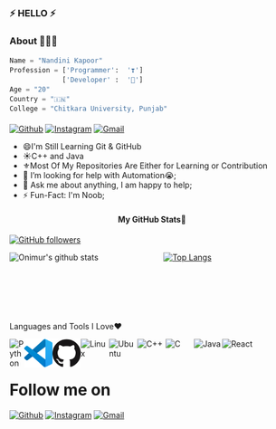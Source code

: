 ### ⚡ HELLO ⚡
### About 🙋🏻‍♂️
```python
Name = "Nandini Kapoor"
Profession = ['Programmer':  '❣️']
             ['Developer' :  '🙋']
Age = "20"
Country = "🇮🇳"
College = "Chitkara University, Punjab"
```


              
#### 
[![Github](https://img.shields.io/badge/-Github-000?style=flat&logo=Github&logoColor=white)](https://github.com/KapoorNandini)
[![Instagram](https://img.shields.io/badge/-Instagram-c13584?style=flat&labelColor=c13584&logo=instagram&logoColor=white)](https://www.instagram.com/iam_nkkr/)
[![Gmail](https://img.shields.io/badge/-Gmail-c14438?style=flat&logo=Gmail&logoColor=white)](mailto:nandinikapoor458@gmail.com)

- 😄I'm Still Learning Git & GitHub
- ☀️C++ and Java 
- ⚜️Most Of My Repositories Are Either for Learning or Contribution
- 🤔 I’m looking for help with Automation😭;
- 💬 Ask me about anything, I am happy to help;
- ⚡️ Fun-Fact: I'm Noob;

<h4 align="center"><b>My GitHub Stats💛</b></h4>

#### 
[![GitHub followers](https://img.shields.io/github/followers/IshanSingla.svg?style=social&label=Follow&maxAge=2592000)](https://github.com/KapoorNandini?tab=followers)

<p>
  <a href="https://github.com/KapoorNandini/handle-path-oz">
    <img width="54%" align="left" alt="Onimur's github stats" src="https://github-readme-stats.vercel.app/api?username=KapoorNandini&show_icons=true&hide_border=true" />
  </a>
</p>


[![Top Langs](https://github-readme-stats.vercel.app/api/top-langs/?username=KapoorNandini&layout=compact&theme=radical)](https://github.com/KapoorNandini)


<br />
<br />
<br />
<br />

###
Languages and Tools I Love❤️

[<img align="left" alt="Python" width="26px" src="https://upload.wikimedia.org/wikipedia/commons/thumb/c/c3/Python-logo-notext.svg/600px-Python-logo-notext.svg.png" />](https://python.org/)
[<img align="left" alt="Visual Studio Code" width="50px" src="https://raw.githubusercontent.com/github/explore/80688e429a7d4ef2fca1e82350fe8e3517d3494d/topics/visual-studio-code/visual-studio-code.png" />](https://code.visualstudio.com/)
[<img align="left" alt="GitHub" width="50px" src="https://raw.githubusercontent.com/github/explore/78df643247d429f6cc873026c0622819ad797942/topics/github/github.png" />](https://git-scm.com/)
[<img align="left" alt="Linux" width="50px" src="https://www.freepnglogos.com/uploads/linux-png/difference-between-linux-and-window-operating-system-3.png" />](https://www.linux.org/)
[<img align="left" alt="Ubuntu" width="50px" src="https://assets.ubuntu.com/v1/29985a98-ubuntu-logo32.png" />](https://www.ubuntu.com)
<img align="left" alt="C++" width="50px" src="https://upload.wikimedia.org/wikipedia/commons/thumb/1/18/ISO_C%2B%2B_Logo.svg/800px-ISO_C%2B%2B_Logo.svg.png"/>
<img align="left" alt="C" width="50px" src="https://w7.pngwing.com/pngs/627/82/png-transparent-logo-brand-letter-c-text-computer-logo.png"/>
<img align="left" alt="Java" width="50px" src="https://www.pngplay.com/wp-content/uploads/9/Java-PNG-Clipart-Background.png"/>
<img align="left" alt="React" width="70px" height="50px" src="https://www.datocms-assets.com/45470/1631110818-logo-react-js.png"/>
<br />
<br />

# Follow me on
<p align="left">
  
[![Github](https://img.shields.io/badge/-Github-000?style=flat&logo=Github&logoColor=white)](https://github.com/KapoorNandini)
[![Instagram](https://img.shields.io/badge/-Instagram-c13584?style=flat&labelColor=c13584&logo=instagram&logoColor=white)](https://www.instagram.com/iam_nkkr/)
[![Gmail](https://img.shields.io/badge/-Gmail-c14438?style=flat&logo=Gmail&logoColor=white)](mailto:nandinikapoor458@gmail.com
)
</p>
